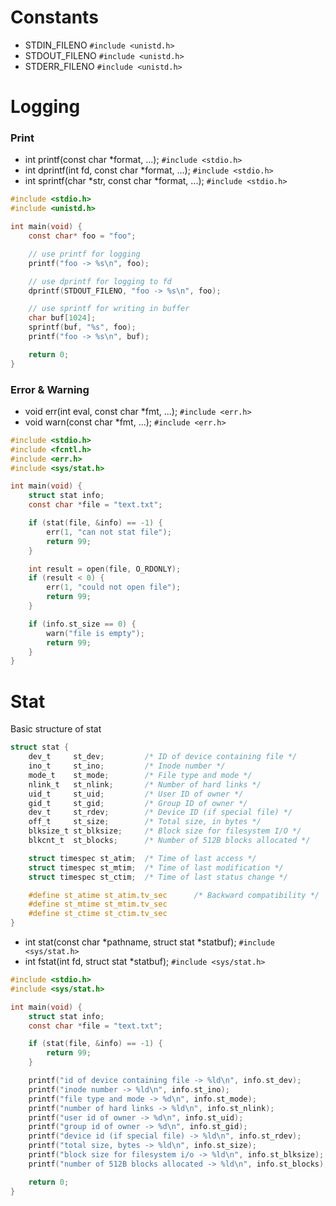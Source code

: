 # Constants

- STDIN_FILENO `#include <unistd.h>`
- STDOUT_FILENO `#include <unistd.h>`
- STDERR_FILENO `#include <unistd.h>`

# Logging

### Print

- int printf(const char \*format, ...); `#include <stdio.h>`
- int dprintf(int fd, const char \*format, ...); `#include <stdio.h>`
- int sprintf(char *str, const char *format, ...); `#include <stdio.h>`

```c
#include <stdio.h>
#include <unistd.h>

int main(void) {
    const char* foo = "foo";

    // use printf for logging
    printf("foo -> %s\n", foo);

    // use dprintf for logging to fd
    dprintf(STDOUT_FILENO, "foo -> %s\n", foo);

    // use sprintf for writing in buffer
    char buf[1024];
    sprintf(buf, "%s", foo);
    printf("foo -> %s\n", buf);

    return 0;
}
```

### Error & Warning

- void err(int eval, const char \*fmt, ...); `#include <err.h>`
- void warn(const char \*fmt, ...); `#include <err.h>`

```c
#include <stdio.h>
#include <fcntl.h>
#include <err.h>
#include <sys/stat.h>

int main(void) {
    struct stat info;
    const char *file = "text.txt";

    if (stat(file, &info) == -1) {
        err(1, "can not stat file");
        return 99;
    }

    int result = open(file, O_RDONLY);
    if (result < 0) {
        err(1, "could not open file");
        return 99;
    }

    if (info.st_size == 0) {
        warn("file is empty");
        return 99;
    }
}
```

# Stat

Basic structure of stat

```c
struct stat {
    dev_t     st_dev;         /* ID of device containing file */
    ino_t     st_ino;         /* Inode number */
    mode_t    st_mode;        /* File type and mode */
    nlink_t   st_nlink;       /* Number of hard links */
    uid_t     st_uid;         /* User ID of owner */
    gid_t     st_gid;         /* Group ID of owner */
    dev_t     st_rdev;        /* Device ID (if special file) */
    off_t     st_size;        /* Total size, in bytes */
    blksize_t st_blksize;     /* Block size for filesystem I/O */
    blkcnt_t  st_blocks;      /* Number of 512B blocks allocated */

    struct timespec st_atim;  /* Time of last access */
    struct timespec st_mtim;  /* Time of last modification */
    struct timespec st_ctim;  /* Time of last status change */

    #define st_atime st_atim.tv_sec      /* Backward compatibility */
    #define st_mtime st_mtim.tv_sec
    #define st_ctime st_ctim.tv_sec
}
```

- int stat(const char *pathname, struct stat *statbuf); `#include <sys/stat.h>`
- int fstat(int fd, struct stat \*statbuf); `#include <sys/stat.h>`

```c
#include <stdio.h>
#include <sys/stat.h>

int main(void) {
    struct stat info;
    const char *file = "text.txt";

    if (stat(file, &info) == -1) {
        return 99;
    }

    printf("id of device containing file -> %ld\n", info.st_dev);
    printf("inode number -> %ld\n", info.st_ino);
    printf("file type and mode -> %d\n", info.st_mode);
    printf("number of hard links -> %ld\n", info.st_nlink);
    printf("user id of owner -> %d\n", info.st_uid);
    printf("group id of owner -> %d\n", info.st_gid);
    printf("device id (if special file) -> %ld\n", info.st_rdev);
    printf("total size, bytes -> %ld\n", info.st_size);
    printf("block size for filesystem i/o -> %ld\n", info.st_blksize);
    printf("number of 512B blocks allocated -> %ld\n", info.st_blocks);

    return 0;
}
```
